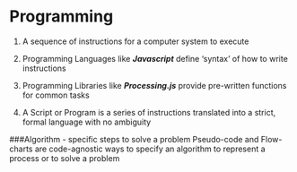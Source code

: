 Programming
============

1. A sequence of instructions for a computer system to execute

2. Programming Languages like ***Javascript*** define ‘syntax’ of how to write instructions
 
3. Programming Libraries like ***Processing.js*** provide pre-written functions for common tasks

4. A Script or Program is a series of instructions translated into a strict, formal language with no ambiguity

###Algorithm - specific steps to solve a problem
  Pseudo-code and Flow-charts are code-agnostic ways to specify an algorithm to represent a process or to solve a problem